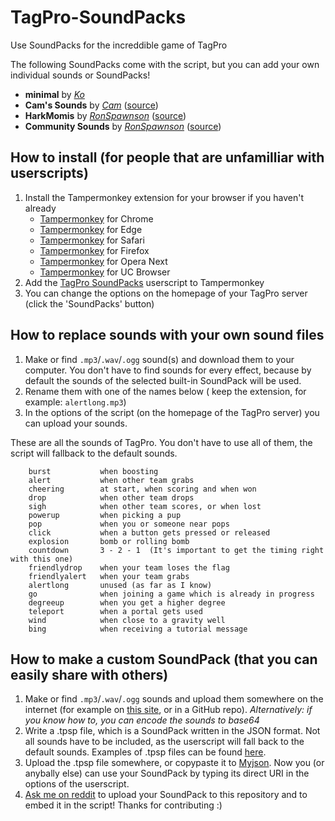 # TagPro-SoundPacks
Use SoundPacks for the increddible game of TagPro

The following SoundPacks come with the script, but you can add your own individual sounds or SoundPacks!

* **minimal** by [*Ko*](https://reddit.com/u/Wilcooo)
* **Cam's Sounds** by [*Cam*](https://reddit.com/u/StrayCam) ([source](https://redd.it/2iw5di))
* **HarkMomis** by [*RonSpawnson*](https://reddit.com/u/RonSpawnsonTP) ([source](https://redd.it/3fg1yb))
* **Community Sounds** by [*RonSpawnson*](https://reddit.com/u/RonSpawnsonTP) ([source](https://go.twitch.tv/ronspawnson/videos/all))

## How to install (for people that are unfamilliar with userscripts)
1. Install the Tampermonkey extension for your browser if you haven't already
   + [Tampermonkey](https://chrome.google.com/webstore/detail/dhdgffkkebhmkfjojejmpbldmpobfkfo "Install on Chrome") for Chrome
   + [Tampermonkey](https://www.microsoft.com/store/apps/9NBLGGH5162S "Install on Edge") for Edge
   + [Tampermonkey](https://safari.tampermonkey.net/tampermonkey.safariextz "Install on Safari") for Safari
   + [Tampermonkey](https://addons.mozilla.org/en-US/firefox/addon/tampermonkey/ "Install on Firefox") for Firefox
   + [Tampermonkey](https://addons.opera.com/en/extensions/details/tampermonkey-beta/ "Install on Opera Next") for Opera Next
   + [Tampermonkey](https://play.google.com/store/apps/details?id=net.tampermonkey.uc "Install on UC Browser") for UC Browser
2. Add the [TagPro SoundPacks](https://github.com/wilcooo/TagPro-SoundPacks/raw/master/tpsp.user.js "Add to Tampermonkey") userscript to Tampermonkey
3. You can change the options on the homepage of your TagPro server (click the 'SoundPacks' button)

## How to replace sounds with your own sound files
1. Make or find `.mp3`/`.wav`/`.ogg` sound(s) and download them to your computer. You don't have to find sounds for every effect, because by default the sounds of the selected built-in SoundPack will be used.
2. Rename them with one of the names below ( keep the extension, for example: `alertlong.mp3`)
3. In the options of the script (on the homepage of the TagPro server) you can upload your sounds.

These are all the sounds of TagPro. You don't have to use all of them, the script will fallback to the default sounds.

        burst           when boosting
        alert           when other team grabs
        cheering        at start, when scoring and when won
        drop            when other team drops
        sigh            when other team scores, or when lost
        powerup         when picking a pup
        pop             when you or someone near pops
        click           when a button gets pressed or released
        explosion       bomb or rolling bomb
        countdown       3 - 2 - 1  (It's important to get the timing right with this one)
        friendlydrop    when your team loses the flag
        friendlyalert   when your team grabs
        alertlong       unused (as far as I know)
        go              when joining a game which is already in progress
        degreeup        when you get a higher degree
        teleport        when a portal gets used
        wind            when close to a gravity well
        bing            when receiving a tutorial message

## How to make a custom SoundPack (that you can easily share with others)
1. Make or find `.mp3`/`.wav`/`.ogg` sounds and upload them somewhere on the internet (for example on [this site](https://vocaroo.com/?upload), or in a GitHub repo). *Alternatively: if you know how to, you can encode the sounds to base64*
2. Write a .tpsp file, which is a SoundPack written in the JSON format. Not all sounds have to be included, as the userscript will fall back to the default sounds. Examples of .tpsp files can be found [here](SoundPacks "SoundPacks").
3. Upload the .tpsp file somewhere, or copypaste it to [Myjson](http://myjson.com). Now you (or anybally else) can use your SoundPack by typing its direct URI in the options of the userscript.
4. [Ask me on reddit](https://reddit.com/user/wilcooo "/u/wilcooo") to upload your SoundPack to this repository and to embed it in the script! Thanks for contributing :)
